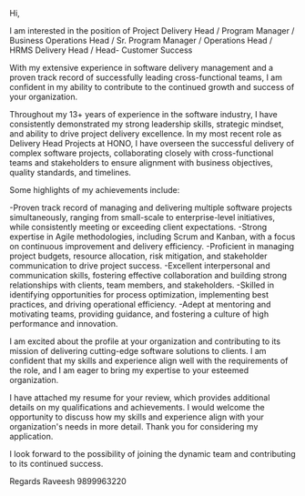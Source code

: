 Hi, 

I am interested in the position of Project Delivery Head / Program Manager / Business Operations Head / Sr. Program Manager / Operations Head / HRMS Delivery Head / Head- Customer Success 

With my extensive experience in software delivery management and a proven track record of successfully leading cross-functional teams, I am confident in my ability to contribute to the continued growth and success of your organization. 

Throughout my 13+ years of experience in the software industry, I have consistently demonstrated my strong leadership skills, strategic mindset, and ability to drive project delivery excellence. In my most recent role as Delivery Head Projects at HONO, I have overseen the successful delivery of complex software projects, collaborating closely with cross-functional teams and stakeholders to ensure alignment with business objectives, quality standards, and timelines. 

Some highlights of my achievements include:

-Proven track record of managing and delivering multiple software projects simultaneously, ranging from small-scale to enterprise-level initiatives, while consistently meeting or exceeding client expectations.
-Strong expertise in Agile methodologies, including Scrum and Kanban, with a focus on continuous improvement and delivery efficiency.
-Proficient in managing project budgets, resource allocation, risk mitigation, and stakeholder communication to drive project success.
-Excellent interpersonal and communication skills, fostering effective collaboration and building strong relationships with clients, team members, and stakeholders.
-Skilled in identifying opportunities for process optimization, implementing best practices, and driving operational efficiency.
-Adept at mentoring and motivating teams, providing guidance, and fostering a culture of high performance and innovation. 

I am excited about the profile at your organization and contributing to its mission of delivering cutting-edge software solutions to clients. I am confident that my skills and experience align well with the requirements of the role, and I am eager to bring my expertise to your esteemed organization. 

I have attached my resume for your review, which provides additional details on my qualifications and achievements. I would welcome the opportunity to discuss how my skills and experience align with your organization's needs in more detail. Thank you for considering my application. 

I look forward to the possibility of joining the dynamic team and contributing to its continued success. 

Regards
Raveesh
9899963220

